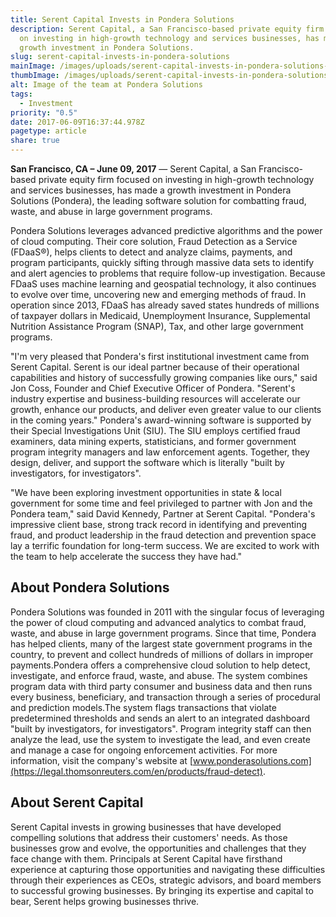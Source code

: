 ```yaml
---
title: Serent Capital Invests in Pondera Solutions
description: Serent Capital, a San Francisco-based private equity firm focused
  on investing in high-growth technology and services businesses, has made a
  growth investment in Pondera Solutions.
slug: serent-capital-invests-in-pondera-solutions
mainImage: /images/uploads/serent-capital-invests-in-pondera-solutions-featured.jpg
thumbImage: /images/uploads/serent-capital-invests-in-pondera-solutions-thumb.jpg
alt: Image of the team at Pondera Solutions
tags:
  - Investment
priority: "0.5"
date: 2017-06-09T16:37:44.978Z
pagetype: article
share: true
---
```

**San Francisco, CA – June 09, 2017** — Serent Capital, a San Francisco-based private equity firm focused on investing in high-growth technology and services businesses, has made a growth investment in Pondera Solutions (Pondera), the leading software solution for combatting fraud, waste, and abuse in large government programs.

Pondera Solutions leverages advanced predictive algorithms and the power of cloud computing. Their core solution, Fraud Detection as a Service (FDaaS®), helps clients to detect and analyze claims, payments, and program participants, quickly sifting through massive data sets to identify and alert agencies to problems that require follow-up investigation. Because FDaaS uses machine learning and geospatial technology, it also continues to evolve over time, uncovering new and emerging methods of fraud. In operation since 2013, FDaaS has already saved states hundreds of millions of taxpayer dollars in Medicaid, Unemployment Insurance, Supplemental Nutrition Assistance Program (SNAP), Tax, and other large government programs.

"I'm very pleased that Pondera's first institutional investment came from Serent Capital. Serent is our ideal partner because of their operational capabilities and history of successfully growing companies like ours," said Jon Coss, Founder and Chief Executive Officer of Pondera. "Serent's industry expertise and business-building resources will accelerate our growth, enhance our products, and deliver even greater value to our clients in the coming years."
Pondera's award-winning software is supported by their Special Investigations Unit (SIU). The SIU employs certified fraud examiners, data mining experts, statisticians, and former government program integrity managers and law enforcement agents. Together, they design, deliver, and support the software which is literally "built by investigators, for investigators".

"We have been exploring investment opportunities in state & local government for some time and feel privileged to partner with Jon and the Pondera team," said David Kennedy, Partner at Serent Capital. "Pondera's impressive client base, strong track record in identifying and preventing fraud, and product leadership in the fraud detection and prevention space lay a terrific foundation for long-term success. We are excited to work with the team to help accelerate the success they have had."

## About Pondera Solutions

Pondera Solutions was founded in 2011 with the singular focus of leveraging the power of cloud computing and advanced analytics to combat fraud, waste, and abuse in large government programs. Since that time, Pondera has helped clients, many of the largest state government programs in the country, to prevent and collect hundreds of millions of dollars in improper payments.Pondera offers a comprehensive cloud solution to help detect, investigate, and enforce fraud, waste, and abuse. The system combines program data with third party consumer and business data and then runs every business, beneficiary, and transaction through a series of procedural and prediction models.The system flags transactions that violate predetermined thresholds and sends an alert to an integrated dashboard "built by investigators, for investigators". Program integrity staff can then analyze the lead, use the system to investigate the lead, and even create and manage a case for ongoing enforcement activities. For more information, visit the company's website at [www.ponderasolutions.com](https://legal.thomsonreuters.com/en/products/fraud-detect).

## About Serent Capital

Serent Capital invests in growing businesses that have developed compelling solutions that address their customers' needs. As those businesses grow and evolve, the opportunities and challenges that they face change with them. Principals at Serent Capital have firsthand experience at capturing those opportunities and navigating these difficulties through their experiences as CEOs, strategic advisors, and board members to successful growing businesses. By bringing its expertise and capital to bear, Serent helps growing businesses thrive.